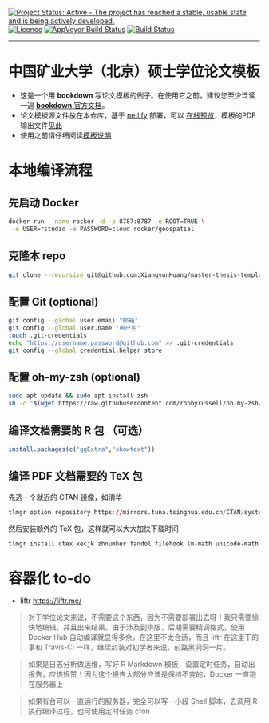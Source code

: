 [![Project Status: Active - The project has reached a stable, usable state and is being actively developed.](http://www.repostatus.org/badges/latest/active.svg)](http://www.repostatus.org/#active)
[![Licence](https://img.shields.io/badge/licence-GPL--3-blue.svg)](https://www.gnu.org/licenses/gpl-3.0.en.html)
[![AppVeyor Build Status](https://ci.appveyor.com/api/projects/status/github/XiangyunHuang/master-thesis-template?branch=master&svg=true)](https://ci.appveyor.com/project/XiangyunHuang/master-thesis-template)
[![Build Status](https://api.travis-ci.org/XiangyunHuang/master-thesis-template.svg?branch=master)](https://travis-ci.org/XiangyunHuang/master-thesis-template)

---

# 中国矿业大学（北京）硕士学位论文模板

- 这是一个用 **bookdown** 写论文模板的例子。在使用它之前，建议您至少泛读一遍 [**bookdown** 官方文档](https://bookdown.org/yihui/bookdown)。
- 论文模板源文件放在本仓库，基于 [netlify](https://www.netlify.com/) 部署，可以 [在线预览](https://cumtb-thesis-template.netlify.com/)，模板的PDF输出文件[见此](https://cumtb-thesis-template.netlify.com/master-thesis-template.pdf)
- 使用之前请仔细阅读[模板说明](https://cumtb-thesis-template.netlify.com/)

# 本地编译流程

## 先启动 Docker 

```bash
docker run --name rocker -d -p 8787:8787 -e ROOT=TRUE \
 -e USER=rstudio -e PASSWORD=cloud rocker/geospatial
```

## 克隆本 repo

```bash
git clone --recursive git@github.com:XiangyunHuang/master-thesis-template.git
```

## 配置 Git (optional)

```bash
git config --global user.email "邮箱"
git config --global user.name "用户名"
touch .git-credentials
echo "https://username:password@github.com" >> .git-credentials
git config --global credential.helper store
```

## 配置 oh-my-zsh (optional)

```bash
sudo apt update && sudo apt install zsh
sh -c "$(wget https://raw.githubusercontent.com/robbyrussell/oh-my-zsh/master/tools/install.sh -O -)"
```

## 编译文档需要的 R 包 （可选）

```r
install.packages(c("ggExtra","showtext"))
```

## 编译 PDF 文档需要的 TeX 包

先选一个就近的 CTAN 镜像，如清华

```r
tlmgr option repository https://mirrors.tuna.tsinghua.edu.cn/CTAN/systems/texlive/tlnet
```

然后安装额外的 TeX 包，这样就可以大大加快下载时间

```bash
tlmgr install ctex xecjk zhnumber fandol filehook lm-math unicode-math
```

# 容器化 to-do

- liftr <https://liftr.me/> 

> 对于学位论文来说，不需要这个东西，因为不需要部署出去呀！我只需要愉快地编辑，并且出来结果。由于涉及到排版，后期需要精调格式，使用 Docker Hub 自动编译就显得多余，在这里不太合适，而且 liftr 在这里干的事和 Travis-CI 一样，继续封装对初学者来说，前路黑洞洞一片。

> 如果是日志分析做运维，写好 R Markdown 模板，设置定时任务，自动出报告，应该很赞！因为这个报告大部分应该是保持不变的，Docker 一直跑在服务器上

> 如果有台可以一直运行的服务器，完全可以写一小段 Shell 脚本，去调用 R 执行编译过程，也可使用定时任务 cron